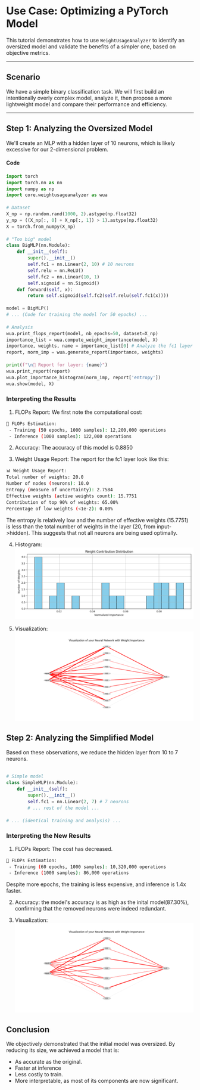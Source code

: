 # Use Case: Optimizing a PyTorch Model

This tutorial demonstrates how to use `WeightUsageAnalyzer` to identify an oversized model and validate the benefits of a simpler one, based on objective metrics.

---

## Scenario

We have a simple binary classification task. We will first build an intentionally overly complex model, analyze it, then propose a more lightweight model and compare their performance and efficiency.

---

## Step 1: Analyzing the Oversized Model

We'll create an MLP with a hidden layer of 10 neurons, which is likely excessive for our 2-dimensional problem.

#### Code

```python
import torch
import torch.nn as nn
import numpy as np
import core.weightusageanalyzer as wua

# Dataset
X_np = np.random.rand(1000, 2).astype(np.float32)
y_np = ((X_np[:, 0] + X_np[:, 1]) > 1).astype(np.float32)
X = torch.from_numpy(X_np)

# "Too big" model
class BigMLP(nn.Module):
    def __init__(self):
        super().__init__()
        self.fc1 = nn.Linear(2, 10) # 10 neurons
        self.relu = nn.ReLU()
        self.fc2 = nn.Linear(10, 1)
        self.sigmoid = nn.Sigmoid()
    def forward(self, x):
        return self.sigmoid(self.fc2(self.relu(self.fc1(x))))

model = BigMLP()
# ... (Code for training the model for 50 epochs) ...

# Analysis
wua.print_flops_report(model, nb_epochs=50, dataset=X_np)
importance_list = wua.compute_weight_importance(model, X)
importance, weights, name = importance_list[0] # Analyze the fc1 layer
report, norm_imp = wua.generate_report(importance, weights)

print(f"\n📌 Report for layer: {name}")
wua.print_report(report)
wua.plot_importance_histogram(norm_imp, report['entropy'])
wua.show(model, X)
```

### Interpreting the Results
1. FLOPs Report: We first note the computational cost:
```bash
🧮 FLOPs Estimation:
 - Training (50 epochs, 1000 samples): 12,200,000 operations
 - Inference (1000 samples): 122,000 operations
```
2. Accuracy: The accuracy of this model is 0.8850

3. Weight Usage Report: The report for the fc1 layer look like this:
```bash
📊 Weight Usage Report:
Total number of weights: 20.0
Number of nodes (neurons): 10.0
Entropy (measure of uncertainty): 2.7584
Effective weights (active weights count): 15.7751
Contribution of top 90% of weights: 65.00%
Percentage of low weights (<1e-2): 0.00%
```

The entropy is relatively low and the number of effective weights (15.7751) is less than the total number of weights in the layer (20, from input->hidden). This suggests that not all neurons are being used optimally.

4. Histogram:
![A histogram of weight importance for the large model. The distribution is highly skewed, with many weights near zero and a few weights with high importance, confirming the low entropy.](graphs/UseCaseTorch1.png)

5. Visualization:
![A network diagram generated by show(). We observe that only 7 out of 10 neurons in the hidden layer have thick, red connections aiming for the output node, while the others have thin, gray connections, indicating their low utility in the classification.](graphs/UseCaseTorch2.png)

## Step 2: Analyzing the Simplified Model
Based on these observations, we reduce the hidden layer from 10 to 7 neurons.

```python

# Simple model
class SimpleMLP(nn.Module):
    def __init__(self):
        super().__init__()
        self.fc1 = nn.Linear(2, 7) # 7 neurons
        # ... rest of the model ...

# ... (identical training and analysis) ...
```

### Interpreting the New Results
1. FLOPs Report: The cost has decreased.

``` bash
🧮 FLOPs Estimation:
 - Training (60 epochs, 1000 samples): 10,320,000 operations
 - Inference (1000 samples): 86,000 operations
```
Despite more epochs, the training is less expensive, and inference is 1.4x faster.

2. Accuracy: the model's accuracy is as high as the inital model(87.30%), confirming that the removed neurons were indeed redundant.

3. Visualization:
![A diagram of the new, smaller network. All connections now appear more significant, indicating better resource utilization.](graphs/UseCaseTorch3.png)

## Conclusion
We objectively demonstrated that the initial model was oversized. By reducing its size, we achieved a model that is:
- As accurate as the original.
- Faster at inference 
- Less costly to train.
- More interpretable, as most of its components are now significant.

